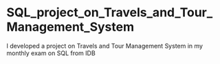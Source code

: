 # SQL_project_on_Travels_and_Tour_Management_System
I developed a project on Travels and Tour Management System in my monthly exam on SQL from IDB
